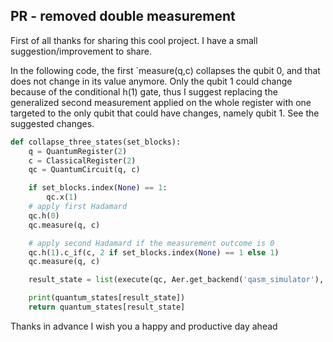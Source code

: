 ## PR - removed double measurement

First of all thanks for sharing this cool project. I have a small suggestion/improvement to share.

In the following code, the first `measure(q,c) collapses the qubit 0, and that does not change in its value anymore. Only the qubit 1 could change because of the conditional h(1) gate, thus I suggest replacing the generalized second measurement applied on the whole register with one targeted to the only qubit that could have changes, namely qubit 1. See the suggested changes.

```python
def collapse_three_states(set_blocks):
    q = QuantumRegister(2)
    c = ClassicalRegister(2)
    qc = QuantumCircuit(q, c)

    if set_blocks.index(None) == 1:
        qc.x(1)
    # apply first Hadamard
    qc.h(0)
    qc.measure(q, c)

    # apply second Hadamard if the measurement outcome is 0
    qc.h(1).c_if(c, 2 if set_blocks.index(None) == 1 else 1)
    qc.measure(q, c)

    result_state = list(execute(qc, Aer.get_backend('qasm_simulator'), shots=1).result().get_counts(qc).keys())[0]

    print(quantum_states[result_state])
    return quantum_states[result_state]
```

Thanks in advance I wish you a happy and productive day ahead